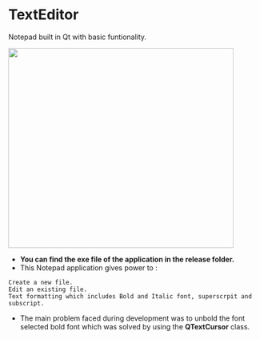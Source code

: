 # TextEditor
 Notepad built in Qt with basic funtionality.
 
 <img src="https://user-images.githubusercontent.com/57846872/164889494-bc4c622b-5e1d-4534-90fb-b098ccdf7911.png" width="450" height="400">

* **You can find the exe file of the application in the release folder.**
* This Notepad application gives power to :
```
Create a new file.
Edit an existing file.
Text formatting which includes Bold and Italic font, superscrpit and subscript.
```
* The main problem faced during development was to unbold the font selected bold font which was solved by using the **QTextCursor** class.
